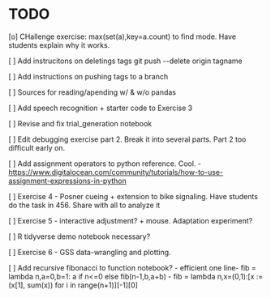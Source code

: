 # TODO


[o] CHallenge exercise: max(set(a),key=a.count) to find mode. Have students explain why it works. 

[ ] Add instrucitons on deletings tags git push --delete origin tagname

[ ] Add instructions on pushing tags to a branch

[ ] Sources for reading/apending w/ & w/o pandas 

[ ] Add speech recognition + starter code to Exercise 3

[ ] Revise and fix trial_generation notebook

[ ] Edit debugging exercise part 2. Break it into several parts. Part 2 too difficult early on.

[ ] Add assignment operators to python reference. Cool. 
    - https://www.digitalocean.com/community/tutorials/how-to-use-assignment-expressions-in-python

[ ] Exercise 4 - Posner cueing + extension to bike signaling. Have students do the task in 456. Share with all to analyze it

[ ] Exercise 5 - interactive adjustment? + mouse. Adaptation experiment?

[ ] R tidyverse demo notebook necessary?

[ ] Exercise 6 - GSS data-wrangling and plotting.

[ ] Add recursive fibonacci to function notebook?
    - efficient one line- fib = lambda n,a=0,b=1: a if n<=0 else fib(n-1,b,a+b)
    - fib = lambda n,x=(0,1):[x := (x[1], sum(x)) for i in range(n+1)][-1][0]

